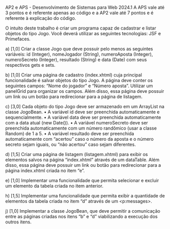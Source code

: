 AP2 e APS - Desenvolvimento de Sistemas para Web 2024.1
A APS vale até 3 pontos e é referente apenas ao código e a AP2 vale até 7 pontos e é referente à
explicação do código.

O intuito deste trabalho é criar um programa capaz de cadastrar e listar objetos do tipo Jogo. Você
deverá utilizar as seguintes tecnologias: JSF e Primefaces.

a) [1,0] Criar a classe Jogo que deve possuir pelo menos as seguintes variáveis: id (Integer),
nomeJogador (String), numeroAposta (Integer), numeroSecreto (Integer), resultado (String) e data
(Date) com seus respectivos gets e sets.

b) [1,0] Criar uma página de cadastro (index.xhtml) cuja principal funcionalidade é salvar objetos do
tipo Jogo. A página deve conter os seguintes campos: “Nome do jogador” e “Número aposta”.
Utilizar um panelGrid para organizar os campos. Além disso, essa página deve possuir um link ou um
botão para redirecionar para a página de listagem.

c) [3,0] Cada objeto do tipo Jogo deve ser armazenado em um ArrayList na classe JogoBean.
• A variável id deve ser preenchida automaticamente e sequencialmente.
• A variável data deve ser preenchida automaticamente com a data atual (new Date()).
• A variável numeroSecreto deve ser preenchida automaticamente com um número
randômico (usar a classe Random) de 1 a 5.
• A variável resultado deve ser preenchida automaticamente com “acertou” caso o
número da aposta e o número secreto sejam iguais, ou “não acertou” caso sejam
diferentes.

d) [1,5] Criar uma página de listagem (listagem.xhtml) para exibir os elementos salvos na página
“index.xhtml” através de um dataTable. Além disso, essa página deve possuir um link ou botão para
redirecionar para a página index.xhtml criada no item “e”.

e) [1,0] Implementar uma funcionalidade que permita selecionar e excluir um elemento da tabela
criada no item anterior.

h) [1,5] Implementar uma funcionalidade que permita exibir a quantidade de elementos da tabela
criada no item “d” através de um <p:messages>.

j) [1,0] Implementar a classe JogoBean, que deve permitir a comunicação entre as páginas criadas
nos itens “b” e “d” viabilizando a execução dos outros itens. 
